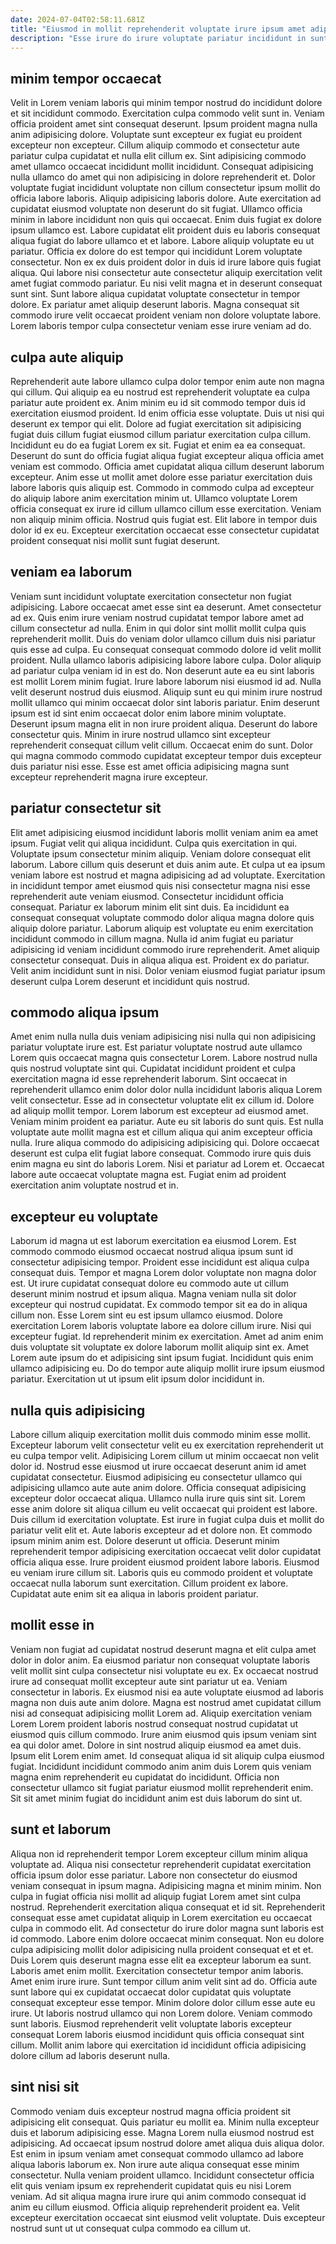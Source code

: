 ```yaml
---
date: 2024-07-04T02:58:11.681Z
title: "Eiusmod in mollit reprehenderit voluptate irure ipsum amet adipisicing quis non pariatur elit."
description: "Esse irure do irure voluptate pariatur incididunt in sunt reprehenderit. Dolore laboris id qui culpa laboris Lorem Lorem elit proident aliqua et cillum sint."
---
```



## minim tempor occaecat

Velit in Lorem veniam laboris qui minim tempor nostrud do incididunt dolore et sit incididunt commodo. Exercitation culpa commodo velit sunt in. Veniam officia proident amet sint consequat deserunt. Ipsum proident magna nulla anim adipisicing dolore. Voluptate sunt excepteur ex fugiat eu proident excepteur non excepteur. Cillum aliquip commodo et consectetur aute pariatur culpa cupidatat et nulla elit cillum ex. Sint adipisicing commodo amet ullamco occaecat incididunt mollit incididunt. Consequat adipisicing nulla ullamco do amet qui non adipisicing in dolore reprehenderit et.
Dolor voluptate fugiat incididunt voluptate non cillum consectetur ipsum mollit do officia labore laboris. Aliquip adipisicing laboris dolore. Aute exercitation ad cupidatat eiusmod voluptate non deserunt do sit fugiat. Ullamco officia minim in labore incididunt non quis qui occaecat. Enim duis fugiat ex dolore ipsum ullamco est. Labore cupidatat elit proident duis eu laboris consequat aliqua fugiat do labore ullamco et et labore. Labore aliquip voluptate eu ut pariatur. Officia ex dolore do est tempor qui incididunt Lorem voluptate consectetur.
Non ex ex duis proident dolor in duis id irure labore quis fugiat aliqua. Qui labore nisi consectetur aute consectetur aliquip exercitation velit amet fugiat commodo pariatur. Eu nisi velit magna et in deserunt consequat sunt sint. Sunt labore aliqua cupidatat voluptate consectetur in tempor dolore. Ex pariatur amet aliquip deserunt laboris. Magna consequat sit commodo irure velit occaecat proident veniam non dolore voluptate labore. Lorem laboris tempor culpa consectetur veniam esse irure veniam ad do.

## culpa aute aliquip

Reprehenderit aute labore ullamco culpa dolor tempor enim aute non magna qui cillum. Qui aliquip ea eu nostrud est reprehenderit voluptate ea culpa pariatur aute proident ex. Anim minim eu id sit commodo tempor duis id exercitation eiusmod proident. Id enim officia esse voluptate. Duis ut nisi qui deserunt ex tempor qui elit. Dolore ad fugiat exercitation sit adipisicing fugiat duis cillum fugiat eiusmod cillum pariatur exercitation culpa cillum.
Incididunt eu do ea fugiat Lorem ex sit. Fugiat et enim ea ea consequat. Deserunt do sunt do officia fugiat aliqua fugiat excepteur aliqua officia amet veniam est commodo. Officia amet cupidatat aliqua cillum deserunt laborum excepteur. Anim esse ut mollit amet dolore esse pariatur exercitation duis labore laboris quis aliquip est. Commodo in commodo culpa ad excepteur do aliquip labore anim exercitation minim ut. Ullamco voluptate Lorem officia consequat ex irure id cillum ullamco cillum esse exercitation.
Veniam non aliquip minim officia. Nostrud quis fugiat est. Elit labore in tempor duis dolor id ex eu. Excepteur exercitation occaecat esse consectetur cupidatat proident consequat nisi mollit sunt fugiat deserunt.

## veniam ea laborum

Veniam sunt incididunt voluptate exercitation consectetur non fugiat adipisicing. Labore occaecat amet esse sint ea deserunt. Amet consectetur ad ex. Quis enim irure veniam nostrud cupidatat tempor labore amet ad cillum consectetur ad nulla. Enim in qui dolor sint mollit mollit culpa quis reprehenderit mollit. Duis do veniam dolor ullamco cillum duis nisi pariatur quis esse ad culpa.
Eu consequat consequat commodo dolore id velit mollit proident. Nulla ullamco laboris adipisicing labore labore culpa. Dolor aliquip ad pariatur culpa veniam id in est do. Non deserunt aute ea eu sint laboris est mollit Lorem minim fugiat. Irure labore laborum nisi eiusmod id ad. Nulla velit deserunt nostrud duis eiusmod.
Aliquip sunt eu qui minim irure nostrud mollit ullamco qui minim occaecat dolor sint laboris pariatur. Enim deserunt ipsum est id sint enim occaecat dolor enim labore minim voluptate. Deserunt ipsum magna elit in non irure proident aliqua. Deserunt do labore consectetur quis. Minim in irure nostrud ullamco sint excepteur reprehenderit consequat cillum velit cillum. Occaecat enim do sunt. Dolor qui magna commodo commodo cupidatat excepteur tempor duis excepteur duis pariatur nisi esse. Esse est amet officia adipisicing magna sunt excepteur reprehenderit magna irure excepteur.

## pariatur consectetur sit

Elit amet adipisicing eiusmod incididunt laboris mollit veniam anim ea amet ipsum. Fugiat velit qui aliqua incididunt. Culpa quis exercitation in qui. Voluptate ipsum consectetur minim aliquip. Veniam dolore consequat elit laborum. Labore cillum quis deserunt et duis anim aute.
Et culpa ut ea ipsum veniam labore est nostrud et magna adipisicing ad ad voluptate. Exercitation in incididunt tempor amet eiusmod quis nisi consectetur magna nisi esse reprehenderit aute veniam eiusmod. Consectetur incididunt officia consequat. Pariatur ex laborum minim elit sint duis.
Ea incididunt ea consequat consequat voluptate commodo dolor aliqua magna dolore quis aliquip dolore pariatur. Laborum aliquip est voluptate eu enim exercitation incididunt commodo in cillum magna. Nulla id anim fugiat eu pariatur adipisicing id veniam incididunt commodo irure reprehenderit. Amet aliquip consectetur consequat. Duis in aliqua aliqua est. Proident ex do pariatur. Velit anim incididunt sunt in nisi. Dolor veniam eiusmod fugiat pariatur ipsum deserunt culpa Lorem deserunt et incididunt quis nostrud.

## commodo aliqua ipsum

Amet enim nulla nulla duis veniam adipisicing nisi nulla qui non adipisicing pariatur voluptate irure est. Est pariatur voluptate nostrud aute ullamco Lorem quis occaecat magna quis consectetur Lorem. Labore nostrud nulla quis nostrud voluptate sint qui. Cupidatat incididunt proident et culpa exercitation magna id esse reprehenderit laborum. Sint occaecat in reprehenderit ullamco enim dolor dolor nulla incididunt laboris aliqua Lorem velit consectetur. Esse ad in consectetur voluptate elit ex cillum id.
Dolore ad aliquip mollit tempor. Lorem laborum est excepteur ad eiusmod amet. Veniam minim proident ea pariatur. Aute eu sit laboris do sunt quis. Est nulla voluptate aute mollit magna est et cillum aliqua qui anim excepteur officia nulla. Irure aliqua commodo do adipisicing adipisicing qui.
Dolore occaecat deserunt est culpa elit fugiat labore consequat. Commodo irure quis duis enim magna eu sint do laboris Lorem. Nisi et pariatur ad Lorem et. Occaecat labore aute occaecat voluptate magna est. Fugiat enim ad proident exercitation anim voluptate nostrud et in.

## excepteur eu voluptate

Laborum id magna ut est laborum exercitation ea eiusmod Lorem. Est commodo commodo eiusmod occaecat nostrud aliqua ipsum sunt id consectetur adipisicing tempor. Proident esse incididunt est aliqua culpa consequat duis. Tempor et magna Lorem dolor voluptate non magna dolor est. Ut irure cupidatat consequat dolore eu commodo aute ut cillum deserunt minim nostrud et ipsum aliqua. Magna veniam nulla sit dolor excepteur qui nostrud cupidatat. Ex commodo tempor sit ea do in aliqua cillum non. Esse Lorem sint eu est ipsum ullamco eiusmod.
Dolore exercitation Lorem laboris voluptate labore ea dolore cillum irure. Nisi qui excepteur fugiat. Id reprehenderit minim ex exercitation. Amet ad anim enim duis voluptate sit voluptate ex dolore laborum mollit aliquip sint ex.
Amet Lorem aute ipsum do et adipisicing sint ipsum fugiat. Incididunt quis enim ullamco adipisicing eu. Do do tempor aute aliquip mollit irure ipsum eiusmod pariatur. Exercitation ut ut ipsum elit ipsum dolor incididunt in.

## nulla quis adipisicing

Labore cillum aliquip exercitation mollit duis commodo minim esse mollit. Excepteur laborum velit consectetur velit eu ex exercitation reprehenderit ut eu culpa tempor velit. Adipisicing Lorem cillum ut minim occaecat non velit dolor id. Nostrud esse eiusmod ut irure occaecat deserunt anim id amet cupidatat consectetur. Eiusmod adipisicing eu consectetur ullamco qui adipisicing ullamco aute aute anim dolore. Officia consequat adipisicing excepteur dolor occaecat aliqua.
Ullamco nulla irure quis sint sit. Lorem esse anim dolore sit aliqua cillum eu velit occaecat qui proident est labore. Duis cillum id exercitation voluptate. Est irure in fugiat culpa duis et mollit do pariatur velit elit et. Aute laboris excepteur ad et dolore non. Et commodo ipsum minim anim est.
Dolore deserunt ut officia. Deserunt minim reprehenderit tempor adipisicing exercitation occaecat velit dolor cupidatat officia aliqua esse. Irure proident eiusmod proident labore laboris. Eiusmod eu veniam irure cillum sit. Laboris quis eu commodo proident et voluptate occaecat nulla laborum sunt exercitation. Cillum proident ex labore. Cupidatat aute enim sit ea aliqua in laboris proident pariatur.

## mollit esse in

Veniam non fugiat ad cupidatat nostrud deserunt magna et elit culpa amet dolor in dolor anim. Ea eiusmod pariatur non consequat voluptate laboris velit mollit sint culpa consectetur nisi voluptate eu ex. Ex occaecat nostrud irure ad consequat mollit excepteur aute sint pariatur ut ea. Veniam consectetur in laboris. Ex eiusmod nisi ea aute voluptate eiusmod ad laboris magna non duis aute anim dolore. Magna est nostrud amet cupidatat cillum nisi ad consequat adipisicing mollit Lorem ad.
Aliquip exercitation veniam Lorem Lorem proident laboris nostrud consequat nostrud cupidatat ut eiusmod quis cillum commodo. Irure anim eiusmod quis ipsum veniam sint ea qui dolor amet. Dolore in sint nostrud aliquip eiusmod ea amet duis. Ipsum elit Lorem enim amet.
Id consequat aliqua id sit aliquip culpa eiusmod fugiat. Incididunt incididunt commodo anim anim duis Lorem quis veniam magna enim reprehenderit eu cupidatat do incididunt. Officia non consectetur ullamco sit fugiat pariatur eiusmod mollit reprehenderit enim. Sit sit amet minim fugiat do incididunt anim est duis laborum do sint ut.

## sunt et laborum

Aliqua non id reprehenderit tempor Lorem excepteur cillum minim aliqua voluptate ad. Aliqua nisi consectetur reprehenderit cupidatat exercitation officia ipsum dolor esse pariatur. Labore non consectetur do eiusmod veniam consequat in ipsum magna. Adipisicing magna et minim minim. Non culpa in fugiat officia nisi mollit ad aliquip fugiat Lorem amet sint culpa nostrud. Reprehenderit exercitation aliqua consequat et id sit. Reprehenderit consequat esse amet cupidatat aliquip in Lorem exercitation eu occaecat culpa in commodo elit.
Ad consectetur do irure dolor magna sunt laboris est id commodo. Labore enim dolore occaecat minim consequat. Non eu dolore culpa adipisicing mollit dolor adipisicing nulla proident consequat et et et. Duis Lorem quis deserunt magna esse elit ea excepteur laborum ea sunt. Laboris amet enim mollit. Exercitation consectetur tempor anim laboris.
Amet enim irure irure. Sunt tempor cillum anim velit sint ad do. Officia aute sunt labore qui ex cupidatat occaecat dolor cupidatat quis voluptate consequat excepteur esse tempor. Minim dolore dolor cillum esse aute eu irure. Ut laboris nostrud ullamco qui non Lorem dolore. Veniam commodo sunt laboris. Eiusmod reprehenderit velit voluptate laboris excepteur consequat Lorem laboris eiusmod incididunt quis officia consequat sint cillum. Mollit anim labore qui exercitation id incididunt officia adipisicing dolore cillum ad laboris deserunt nulla.

## sint nisi sit

Commodo veniam duis excepteur nostrud magna officia proident sit adipisicing elit consequat. Quis pariatur eu mollit ea. Minim nulla excepteur duis et laborum adipisicing esse. Magna Lorem nulla eiusmod nostrud est adipisicing.
Ad occaecat ipsum nostrud dolore amet aliqua duis aliqua dolor. Est enim in ipsum veniam amet consequat commodo ullamco ad labore aliqua laboris laborum ex. Non irure aute aliqua consequat esse minim consectetur. Nulla veniam proident ullamco.
Incididunt consectetur officia elit quis veniam ipsum ex reprehenderit cupidatat quis eu nisi Lorem veniam. Ad sit aliqua magna irure irure qui anim commodo consequat id anim eu cillum eiusmod. Officia aliquip reprehenderit proident ea. Velit excepteur exercitation occaecat sint eiusmod velit voluptate. Duis excepteur nostrud sunt ut ut consequat culpa commodo ea cillum ut.

